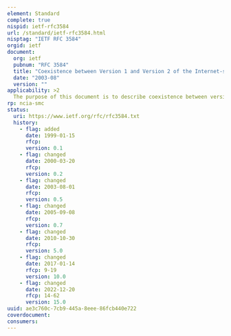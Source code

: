 ```yaml
---
element: Standard
complete: true
nispid: ietf-rfc3584
url: /standard/ietf-rfc3584.html
nisptag: "IETF RFC 3584"
orgid: ietf
document:
  org: ietf
  pubnum: "RFC 3584"
  title: "Coexistence between Version 1 and Version 2 of the Internet-standard Network Management Framework"
  date: "2003-08"
  version: ""
applicability: >2
  The purpose of this document is to describe coexistence between version 3 of the Internet-standard Network Management Framework, (SNMPv3), version 2 of the Internet-standard Network Management Framework (SNMPv2), and the original Internet-standard Network Management Framework (SNMPv1). This document also describes how to convert MIB modules from SMIv1 format to SMIv2 format.
rp: ncia-smc
status:
  uri: https://www.ietf.org/rfc/rfc3584.txt
  history: 
    - flag: added
      date: 1999-01-15
      rfcp: 
      version: 0.1
    - flag: changed
      date: 2000-03-20
      rfcp: 
      version: 0.2
    - flag: changed
      date: 2003-08-01
      rfcp: 
      version: 0.5
    - flag: changed
      date: 2005-09-08
      rfcp: 
      version: 0.7
    - flag: changed
      date: 2010-10-30
      rfcp: 
      version: 5.0
    - flag: changed
      date: 2017-01-14
      rfcp: 9-19
      version: 10.0
    - flag: changed
      date: 2022-12-20
      rfcp: 14-62
      version: 15.0
uuid: ae3c760c-7cb9-445a-8eee-86fcb440e722
coverdocument:
consumers:
---
```

